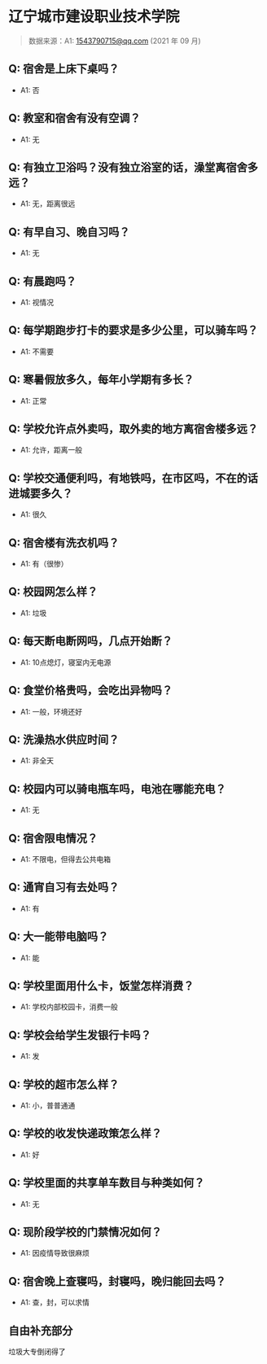 # 辽宁城市建设职业技术学院

> 数据来源：A1: 1543790715@qq.com (2021 年 09 月)

## Q: 宿舍是上床下桌吗？

- A1: 否

## Q: 教室和宿舍有没有空调？

- A1: 无

## Q: 有独立卫浴吗？没有独立浴室的话，澡堂离宿舍多远？

- A1: 无，距离很远

## Q: 有早自习、晚自习吗？

- A1: 无

## Q: 有晨跑吗？

- A1: 视情况

## Q: 每学期跑步打卡的要求是多少公里，可以骑车吗？

- A1: 不需要

## Q: 寒暑假放多久，每年小学期有多长？

- A1: 正常

## Q: 学校允许点外卖吗，取外卖的地方离宿舍楼多远？

- A1: 允许，距离一般

## Q: 学校交通便利吗，有地铁吗，在市区吗，不在的话进城要多久？

- A1: 很久

## Q: 宿舍楼有洗衣机吗？

- A1: 有（很惨）

## Q: 校园网怎么样？

- A1: 垃圾

## Q: 每天断电断网吗，几点开始断？

- A1: 10点熄灯，寝室内无电源

## Q: 食堂价格贵吗，会吃出异物吗？

- A1: 一般，环境还好

## Q: 洗澡热水供应时间？

- A1: 非全天

## Q: 校园内可以骑电瓶车吗，电池在哪能充电？

- A1: 无

## Q: 宿舍限电情况？

- A1: 不限电，但得去公共电箱

## Q: 通宵自习有去处吗？

- A1: 有

## Q: 大一能带电脑吗？

- A1: 能

## Q: 学校里面用什么卡，饭堂怎样消费？

- A1: 学校内部校园卡，消费一般

## Q: 学校会给学生发银行卡吗？

- A1: 发

## Q: 学校的超市怎么样？

- A1: 小，普普通通

## Q: 学校的收发快递政策怎么样？

- A1: 好

## Q: 学校里面的共享单车数目与种类如何？

- A1: 无

## Q: 现阶段学校的门禁情况如何？

- A1: 因疫情导致很麻烦

## Q: 宿舍晚上查寝吗，封寝吗，晚归能回去吗？

- A1: 查，封，可以求情

## 自由补充部分

垃圾大专倒闭得了